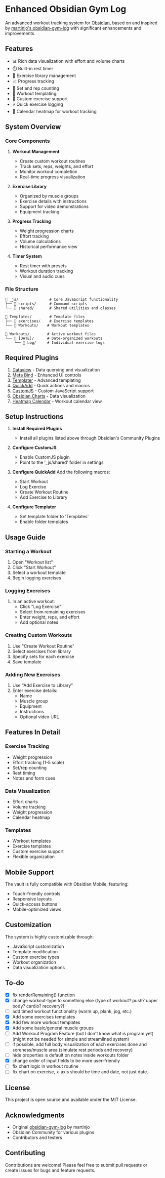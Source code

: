 # Enhanced Obsidian Gym Log

An advanced workout tracking system for [Obsidian](https://obsidian.md/), based on and inspired by [martinjo's obsidian-gym-log](https://github.com/martinjo/obsidian-gym-log) with significant enhancements and improvements.

## Features

- 📊 Rich data visualization with effort and volume charts
- ⏱️ Built-in rest timer
- 💪 Exercise library management
- 📈 Progress tracking
- 🎯 Set and rep counting
- 📝 Workout templating
- 🔄 Custom exercise support
- ⚡ Quick exercise logging
- 📅 Calendar heatmap for workout tracking

## System Overview

### Core Components

1. **Workout Management**
   - Create custom workout routines
   - Track sets, reps, weights, and effort
   - Monitor workout completion
   - Real-time progress visualization

2. **Exercise Library**
   - Organized by muscle groups
   - Exercise details with instructions
   - Support for video demonstrations
   - Equipment tracking

3. **Progress Tracking**
   - Weight progression charts
   - Effort tracking
   - Volume calculations
   - Historical performance view

4. **Timer System**
   - Rest timer with presets
   - Workout duration tracking
   - Visual and audio cues

### File Structure

```
📁 _js/              # Core JavaScript functionality
├── 📁 scripts/      # Command scripts
└── 📁 shared/       # Shared utilities and classes

📁 Templates/        # Template files
├── 📁 exercises/    # Exercise templates
└── 📁 Workouts/    # Workout templates

📁 Workouts/        # Active workout files
└── 📁 [DATE]/      # Date-organized workouts
    └── 📁 Log/     # Individual exercise logs
```

## Required Plugins

1. [Dataview](https://github.com/blacksmithgu/obsidian-dataview) - Data querying and visualization
2. [Meta Bind](https://github.com/mProjectsCode/obsidian-meta-bind-plugin) - Enhanced UI controls
3. [Templater](https://github.com/SilentVoid13/Templater) - Advanced templating
4. [QuickAdd](https://github.com/chhoumann/quickadd) - Quick actions and macros
5. [CustomJS](https://github.com/saml-dev/obsidian-custom-js) - Custom JavaScript support
6. [Obsidian Charts](https://github.com/phibr0/obsidian-charts) - Data visualization
7. [Heatmap Calendar](https://github.com/Richardsl/heatmap-calendar-obsidian) - Workout calendar view

## Setup Instructions

1. **Install Required Plugins**
   - Install all plugins listed above through Obsidian's Community Plugins

2. **Configure CustomJS**
   - Enable CustomJS plugin
   - Point to the '_js/shared' folder in settings

3. **Configure QuickAdd**
   Add the following macros:
   - Start Workout
   - Log Exercise
   - Create Workout Routine
   - Add Exercise to Library

4. **Configure Templater**
   - Set template folder to 'Templates'
   - Enable folder templates

## Usage Guide

### Starting a Workout

1. Open "Workout list"
2. Click "Start Workout"
3. Select a workout template
4. Begin logging exercises

### Logging Exercises

1. In an active workout:
   - Click "Log Exercise"
   - Select from remaining exercises
   - Enter weight, reps, and effort
   - Add optional notes

### Creating Custom Workouts

1. Use "Create Workout Routine"
2. Select exercises from library
3. Specify sets for each exercise
4. Save template

### Adding New Exercises

1. Use "Add Exercise to Library"
2. Enter exercise details:
   - Name
   - Muscle group
   - Equipment
   - Instructions
   - Optional video URL

## Features In Detail

### Exercise Tracking
- Weight progression
- Effort tracking (1-5 scale)
- Set/rep counting
- Rest timing
- Notes and form cues

### Data Visualization
- Effort charts
- Volume tracking
- Weight progression
- Calendar heatmap

### Templates
- Workout templates
- Exercise templates
- Custom exercise support
- Flexible organization

## Mobile Support

The vault is fully compatible with Obsidian Mobile, featuring:
- Touch-friendly controls
- Responsive layouts
- Quick-access buttons
- Mobile-optimized views

## Customization

The system is highly customizable through:
- JavaScript customization
- Template modification
- Custom exercise types
- Workout organization
- Data visualization options

## To-do
- [x] fix renderRemaining() function
- [x] change workout-type to something else (type of workout? push? upper body? cardio? recovery?)
- [ ] add timed workout functionality (warm up, plank, jog, etc.)
- [x] Add some exercises templates
- [x] Add few more workout templates
- [x] Add some basic/general muscle groups
- [ ] Add Workout Program Feature (but I don't know what is program yet) (might not be needed for simple and streamlined system)
- [ ] if possible, add full body visualization of each exercises done and soreness/muscle area (simulate rest periods and recovery)
- [ ] hide properties is default on notes inside workouts folder
- [x] change order of input fields to be more user-friendly
- [ ] fix chart logic in workout routine
- [ ] fix chart on exercise, x-axis should be time and date, not just date.

## License

This project is open source and available under the MIT License.

## Acknowledgments

- Original [obsidian-gym-log](https://github.com/martinjo/obsidian-gym-log) by martinjo
- Obsidian Community for various plugins
- Contributors and testers

## Contributing

Contributions are welcome! Please feel free to submit pull requests or create issues for bugs and feature requests.
